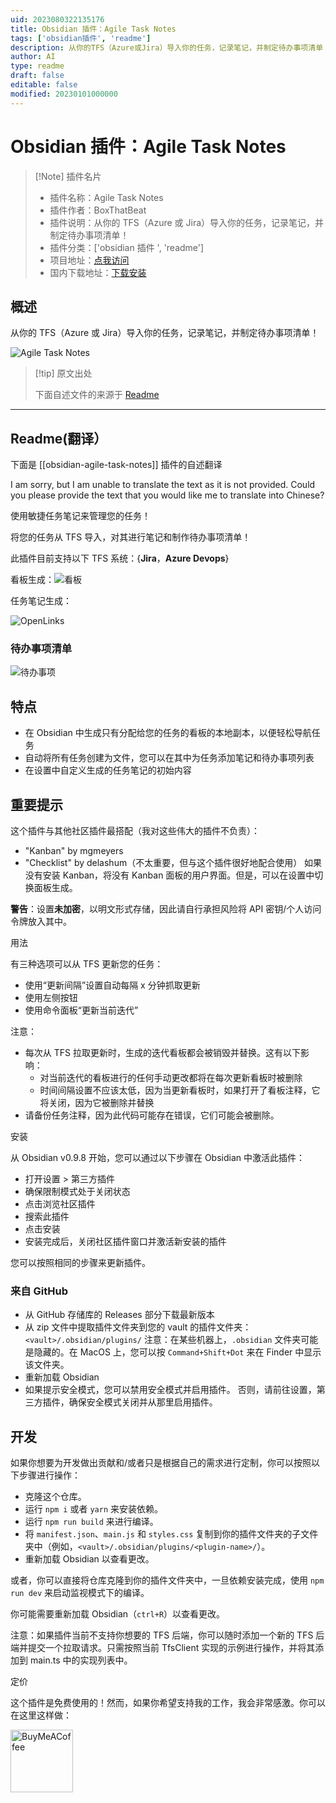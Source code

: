 ```yaml
---
uid: 2023080322135176
title: Obsidian 插件：Agile Task Notes
tags: ['obsidian插件', 'readme']
description: 从你的TFS（Azure或Jira）导入你的任务，记录笔记，并制定待办事项清单！
author: AI
type: readme
draft: false
editable: false
modified: 20230101000000
---
```


# Obsidian 插件：Agile Task Notes

> [!Note] 插件名片
> - 插件名称：Agile Task Notes
> - 插件作者：BoxThatBeat
> - 插件说明：从你的 TFS（Azure 或 Jira）导入你的任务，记录笔记，并制定待办事项清单！
> - 插件分类：['obsidian 插件 ', 'readme']
> - 项目地址：[点我访问](https://github.com/BoxThatBeat/obsidian-agile-task-notes)
> - 国内下载地址：[下载安装](https://pkmer.cn/products/plugin/pluginMarket/?obsidian-agile-task-notes)

## 概述

从你的 TFS（Azure 或 Jira）导入你的任务，记录笔记，并制定待办事项清单！

![Agile Task Notes](https://cdn.pkmer.cn/covers/obsidian-agile-task-notes.gif!pkmer)

> [!tip] 原文出处
>
>下面自述文件的来源于 [Readme](https://ghproxy.net/https://raw.githubusercontent.com/BoxThatBeat/obsidian-agile-task-notes/master/README.md)
>

---

## Readme(翻译）

下面是 [[obsidian-agile-task-notes]] 插件的自述翻译

I am sorry, but I am unable to translate the text as it is not provided. Could you please provide the text that you would like me to translate into Chinese?

使用敏捷任务笔记来管理您的任务！

将您的任务从 TFS 导入，对其进行笔记和制作待办事项清单！

此插件目前支持以下 TFS 系统：{**Jira**，**Azure Devops**}

看板生成：![看板](https://user-images.githubusercontent.com/28713093/187089414-e6c6788c-d2e2-428f-bb8e-ed3c9edc21c5.gif)

任务笔记生成：

![OpenLinks](https://user-images.githubusercontent.com/28713093/187089532-7c4f665d-f5c3-4729-918f-8bdba97f4739.gif)

### 待办事项清单

![待办事项](https://user-images.githubusercontent.com/28713093/187089536-6789cd8f-e503-470f-a1bd-016d95df20bc.gif)

## 特点

- 在 Obsidian 中生成只有分配给您的任务的看板的本地副本，以便轻松导航任务
- 自动将所有任务创建为文件，您可以在其中为任务添加笔记和待办事项列表
- 在设置中自定义生成的任务笔记的初始内容

## 重要提示

这个插件与其他社区插件最搭配（我对这些伟大的插件不负责）：

- "Kanban" by mgmeyers
- "Checklist" by delashum（不太重要，但与这个插件很好地配合使用）
如果没有安装 Kanban，将没有 Kanban 面板的用户界面。但是，可以在设置中切换面板生成。

**警告**：设置**未加密**，以明文形式存储，因此请自行承担风险将 API 密钥/个人访问令牌放入其中。

用法

有三种选项可以从 TFS 更新您的任务：

- 使用“更新间隔”设置自动每隔 x 分钟抓取更新
- 使用左侧按钮
- 使用命令面板“更新当前迭代”

注意：

- 每次从 TFS 拉取更新时，生成的迭代看板都会被销毁并替换。这有以下影响：
	- 对当前迭代的看板进行的任何手动更改都将在每次更新看板时被删除
	- 时间间隔设置不应该太低，因为当更新看板时，如果打开了看板注释，它将关闭，因为它被删除并替换
- 请备份任务注释，因为此代码可能存在错误，它们可能会被删除。

安装

从 Obsidian v0.9.8 开始，您可以通过以下步骤在 Obsidian 中激活此插件：

- 打开设置 > 第三方插件
- 确保限制模式处于关闭状态
- 点击浏览社区插件
- 搜索此插件
- 点击安装
- 安装完成后，关闭社区插件窗口并激活新安装的插件

您可以按照相同的步骤来更新插件。

### 来自 GitHub

- 从 GitHub 存储库的 Releases 部分下载最新版本
- 从 zip 文件中提取插件文件夹到您的 vault 的插件文件夹：`<vault>/.obsidian/plugins/`
注意：在某些机器上，`.obsidian` 文件夹可能是隐藏的。在 MacOS 上，您可以按 `Command+Shift+Dot` 来在 Finder 中显示该文件夹。
- 重新加载 Obsidian
- 如果提示安全模式，您可以禁用安全模式并启用插件。
否则，请前往设置，第三方插件，确保安全模式关闭并从那里启用插件。

## 开发

如果你想要为开发做出贡献和/或者只是根据自己的需求进行定制，你可以按照以下步骤进行操作：

- 克隆这个仓库。
- 运行 `npm i` 或者 `yarn` 来安装依赖。
- 运行 `npm run build` 来进行编译。
- 将 `manifest.json`、`main.js` 和 `styles.css` 复制到你的插件文件夹的子文件夹中（例如，`<vault>/.obsidian/plugins/<plugin-name>/`）。
- 重新加载 Obsidian 以查看更改。

或者，你可以直接将仓库克隆到你的插件文件夹中，一旦依赖安装完成，使用 `npm run dev` 来启动监视模式下的编译。

你可能需要重新加载 Obsidian（`ctrl+R`）以查看更改。

注意：如果插件当前不支持你想要的 TFS 后端，你可以随时添加一个新的 TFS 后端并提交一个拉取请求。只需按照当前 TfsClient 实现的示例进行操作，并将其添加到 main.ts 中的实现列表中。

定价

这个插件是免费使用的！然而，如果你希望支持我的工作，我会非常感激。你可以在这里这样做：

[<img src="https://cdn.buymeacoffee.com/buttons/v2/default-green.png" alt="BuyMeACoffee" width="100">](https://www.buymeacoffee.com/BoxThatBeat)
